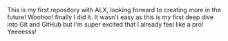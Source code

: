 This is my first repository with ALX, looking forward to creating more in the future!
Woohoo! finally I did it. It wasn't easy as this is my first deep dive into Git and GitHub but I'm super excited that I already feel like a pro! Yeeeesss!
